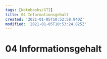 ```yaml
---
tags: [Notebooks/GTI]
title: 04 Informationsgehalt
created: '2021-01-05T10:52:58.940Z'
modified: '2021-01-05T10:53:24.825Z'
---
```


# 04 Informationsgehalt

